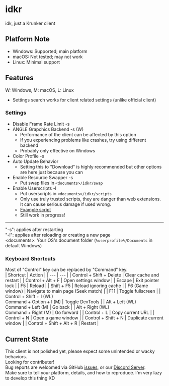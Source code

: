 # idkr
idk, just a Krunker client

## Platform Note
- Windows: Supported; main platform
- macOS: Not tested; may not work
- Linux: Minimal support

## Features
W: Windows, M: macOS, L: Linux  

- Settings search works for client related settings (unlike official client)

### Settings
- Disable Frame Rate Limit -s
- ANGLE Grapchics Backend -s (W)
	- Performance of the client can be affected by this option
	- If you experiencing problems like crashes, try using different backend
	- Probably only effective on Windows
- Color Profile -s
- Auto Update Behavior
	- Setting this to "Download" is highly recommended but other options are here just because you can
- Enable Resource Swapper -s
	- Put swap files in `<documents>/idkr/swap`
- Enable Userscripts -l
	- Put userscripts in `<documents>/idkr/scripts`
	- Only use truly trusted scripts, they are danger than web extensions. It can cause serious damage if used wrong.
	- [Example script](https://gist.github.com/Mixaz017/5956c4c6ac9db7858f7b720aea260c71)
	- Still work in progress!
___
"-s": applies after restarting  
"-l": applies after reloading or creating a new page  
\<documents>: Your OS's document folder (`%userprofile%/Documents` in default Windows)
### Keyboard Shortcuts
Most of "Control" key can be replaced by "Command" key.  
| Shortcut | Action |
| --- | --- |
| Control + Shift + Delete | Clear cache and restart |
| Control + Alt + F | Open settings window |
| Escape | Exit pointer lock |
| F5 | Reload |
| Shift + F5 | Reload ignoring cache |
| F6 (Game window) | Navigate to main page (Seek match) |
| F11 | Toggle fullscreen |
| Control + Shift + I (WL)<br>Command + Option + I (M) | Toggle DevTools |
| Alt + Left (WL)<br>Command + Left (M) | Go back |
| Alt + Right (WL)<br>Command + Right (M) | Go forward |
| Control + L | Copy current URL |
| Control + N | Open a game window |
| Control + Shift + N | Duplicate current window |
| Control + Shift + Alt + R | Restart |

## Current State
This client is not polished yet, please expect some unintended or wacky behaviors.  
Looking for contributer!  
Bug reports are welcomed via GitHub [issues](https://github.com/Mixaz017/idkr/issues), or our [Discord Server](https://discord.gg/wEZbFFX).  
Make sure to tell your platform, details, and how to reproduce.
I'm very lazy to develop this thing XD  